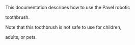 This documentation describes how to use the Pavel robotic

toothbrush.

Note that this toothbrush is not safe to use for children,

adults, or pets.